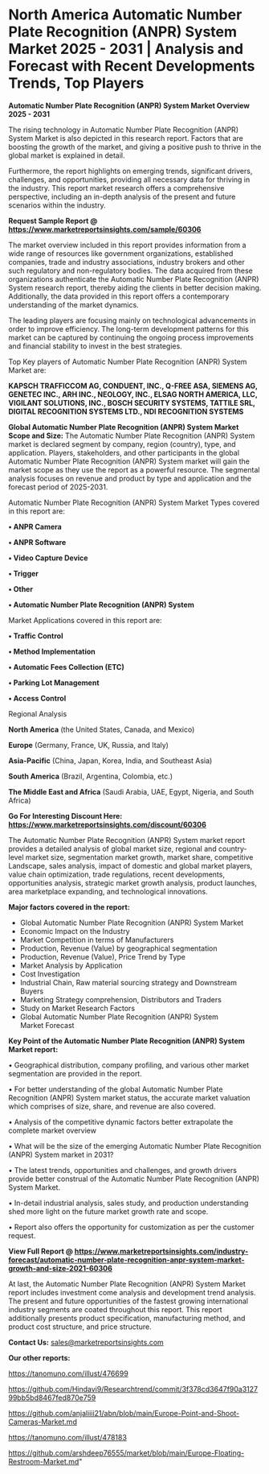 # North America Automatic Number Plate Recognition (ANPR) System Market 2025 - 2031 | Analysis and Forecast with Recent Developments Trends, Top Players

<Strong> Automatic Number Plate Recognition (ANPR) System Market Overview 2025 - 2031</strong>

The rising technology in Automatic Number Plate Recognition (ANPR) System Market is also depicted in this research report. Factors that are boosting the growth of the market, and giving a positive push to thrive in the global market is explained in detail.

Furthermore, the report highlights on emerging trends, significant drivers, challenges, and opportunities, providing all necessary data for thriving in the industry. This report market research offers a comprehensive perspective, including an in-depth analysis of the present and future scenarios within the industry.

<strong>Request Sample Report @ <a href=https://www.marketreportsinsights.com/sample/60306>https://www.marketreportsinsights.com/sample/60306</a></strong>

The market overview included in this report provides information from a wide range of resources like government organizations, established companies, trade and industry associations, industry brokers and other such regulatory and non-regulatory bodies. The data acquired from these organizations authenticate the Automatic Number Plate Recognition (ANPR) System research report, thereby aiding the clients in better decision making. Additionally, the data provided in this report offers a contemporary understanding of the market dynamics.

The leading players are focusing mainly on technological advancements in order to improve efficiency. The long-term development patterns for this market can be captured by continuing the ongoing process improvements and financial stability to invest in the best strategies.

Top Key players of Automatic Number Plate Recognition (ANPR) System Market are:

<strong>KAPSCH TRAFFICCOM AG, CONDUENT, INC., Q-FREE ASA, SIEMENS AG, GENETEC INC., ARH INC., NEOLOGY, INC., ELSAG NORTH AMERICA, LLC, VIGILANT SOLUTIONS, INC., BOSCH SECURITY SYSTEMS, TATTILE SRL, DIGITAL RECOGNITION SYSTEMS LTD., NDI RECOGNITION SYSTEMS</strong>

<strong><b>Global Automatic Number Plate Recognition (ANPR) System Market Scope and Size:</b></strong>
The Automatic Number Plate Recognition (ANPR) System market is declared segment by company, region (country), type, and application. Players, stakeholders, and other participants in the global Automatic Number Plate Recognition (ANPR) System market will gain the market scope as they use the report as a powerful resource. The segmental analysis focuses on revenue and product by type and application and the forecast period of 2025-2031.

Automatic Number Plate Recognition (ANPR) System Market Types covered in this report are:

<strong>• ANPR Camera

• ANPR Software

• Video Capture Device

• Trigger

• Other

• Automatic Number Plate Recognition (ANPR) System</strong>

Market Applications covered in this report are:

<strong>• Traffic Control

• Method Implementation

• Automatic Fees Collection (ETC)

• Parking Lot Management

• Access Control</strong> 

Regional Analysis

<strong>North America</strong> (the United States, Canada, and Mexico)

<strong>Europe</strong> (Germany, France, UK, Russia, and Italy)

<strong>Asia-Pacific</strong> (China, Japan, Korea, India, and Southeast Asia)

<strong>South America</strong> (Brazil, Argentina, Colombia, etc.)

<strong>The Middle East and Africa</strong> (Saudi Arabia, UAE, Egypt, Nigeria, and South Africa)

<strong>Go For Interesting Discount Here: <a href=https://www.marketreportsinsights.com/discount/60306>https://www.marketreportsinsights.com/discount/60306</a></strong>

The Automatic Number Plate Recognition (ANPR) System market report provides a detailed analysis of global market size, regional and country-level market size, segmentation market growth, market share, competitive Landscape, sales analysis, impact of domestic and global market players, value chain optimization, trade regulations, recent developments, opportunities analysis, strategic market growth analysis, product launches, area marketplace expanding, and technological innovations.

<strong><b>Major factors covered in the report:</b></strong>
<ul>
  <li>Global Automatic Number Plate Recognition (ANPR) System Market </li>
  <li>Economic Impact on the Industry</li>
  <li>Market Competition in terms of Manufacturers</li>
  <li>Production, Revenue (Value) by geographical segmentation</li>
  <li>Production, Revenue (Value), Price Trend by Type</li>
  <li>Market Analysis by Application</li>
  <li>Cost Investigation</li>
  <li>Industrial Chain, Raw material sourcing strategy and Downstream Buyers</li>
  <li>Marketing Strategy comprehension, Distributors and Traders</li>
  <li>Study on Market Research Factors</li>
  <li>Global Automatic Number Plate Recognition (ANPR) System Market Forecast</li>
</ul>

<strong><b>Key Point of the Automatic Number Plate Recognition (ANPR) System Market report:</b></strong>

• Geographical distribution, company profiling, and various other market segmentation are provided in the report.

• For better understanding of the global Automatic Number Plate Recognition (ANPR) System market status, the accurate market valuation which comprises of size, share, and revenue are also covered.

• Analysis of the competitive dynamic factors better extrapolate the complete market overview

• What will be the size of the emerging Automatic Number Plate Recognition (ANPR) System market in 2031?

• The latest trends, opportunities and challenges, and growth drivers provide better construal of the Automatic Number Plate Recognition (ANPR) System Market.

• In-detail industrial analysis, sales study, and production understanding shed more light on the future market growth rate and scope.

• Report also offers the opportunity for customization as per the customer request.

<strong><b>View Full Report @ <a href=https://www.marketreportsinsights.com/industry-forecast/automatic-number-plate-recognition-anpr-system-market-growth-and-size-2021-60306>https://www.marketreportsinsights.com/industry-forecast/automatic-number-plate-recognition-anpr-system-market-growth-and-size-2021-60306</a></b></strong>


At last, the Automatic Number Plate Recognition (ANPR) System Market report includes investment come analysis and development trend analysis. The present and future opportunities of the fastest growing international industry segments are coated throughout this report. This report additionally presents product specification, manufacturing method, and product cost structure, and price structure.

<strong>Contact Us:</strong>
sales@marketreportsinsights.com

<strong>Our other reports:</strong>

<a href=https://tanomuno.com/illust/476699>https://tanomuno.com/illust/476699</a>

<a href=https://github.com/Hindavi9/Researchtrend/commit/3f378cd3647f90a312799bb5bd8467fed870e759>https://github.com/Hindavi9/Researchtrend/commit/3f378cd3647f90a312799bb5bd8467fed870e759</a>

<a href=https://github.com/anjaliiii21/abn/blob/main/Europe-Point-and-Shoot-Cameras-Market.md>https://github.com/anjaliiii21/abn/blob/main/Europe-Point-and-Shoot-Cameras-Market.md</a>

<a href=https://tanomuno.com/illust/478183>https://tanomuno.com/illust/478183</a>

<a href=https://github.com/arshdeep76555/market/blob/main/Europe-Floating-Restroom-Market.md>https://github.com/arshdeep76555/market/blob/main/Europe-Floating-Restroom-Market.md</a>"

